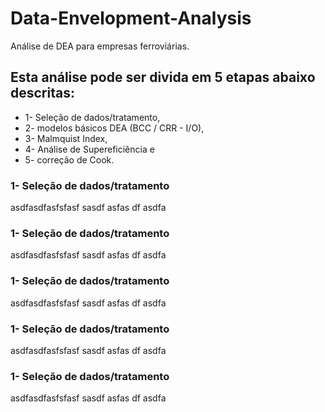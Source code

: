 # Data-Envelopment-Analysis
Análise de DEA para empresas ferroviárias.


## Esta análise pode ser divida em 5 etapas abaixo descritas: 
* 1- Seleção de dados/tratamento, 
* 2- modelos básicos DEA (BCC / CRR - I/O), 
* 3- Malmquist Index, 
* 4- Análise de Supereficiência e 
* 5- correção de Cook. 

### 1- Seleção de dados/tratamento

asdfasdfasfsfasf sasdf
asfas
df
asdfa

### 1- Seleção de dados/tratamento

asdfasdfasfsfasf sasdf
asfas
df
asdfa

### 1- Seleção de dados/tratamento

asdfasdfasfsfasf sasdf
asfas
df
asdfa

### 1- Seleção de dados/tratamento

asdfasdfasfsfasf sasdf
asfas
df
asdfa

### 1- Seleção de dados/tratamento

asdfasdfasfsfasf sasdf
asfas
df
asdfa
